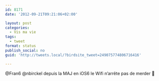```yaml
---
id: 8171
date: '2012-09-21T09:21:06+02:00'

layout: post
categories:
  - Vis ma vie
tags:
  - tweet
format: status
publish_social: no
guid: 'http://tweets.local/?birdsite_tweet=249075774806716416'

---
```


@Fran6 @nbirckel depuis la MAJ en iOS6 le Wifi n’arrête pas de merder 🙁